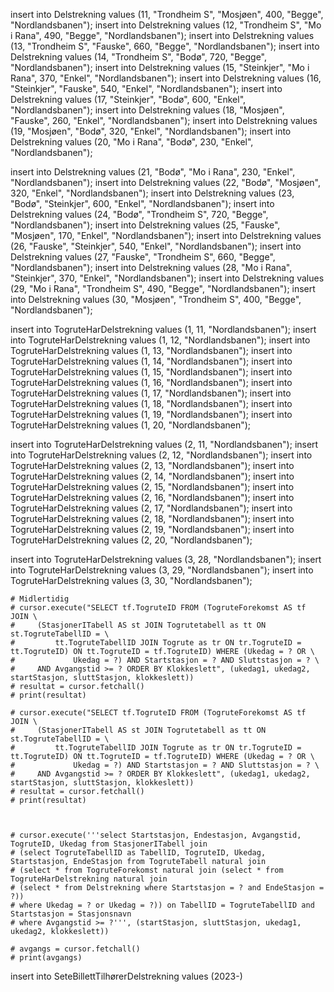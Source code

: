 insert into Delstrekning values (11, "Trondheim S", "Mosjøen", 400, "Begge", "Nordlandsbanen");
insert into Delstrekning values (12, "Trondheim S", "Mo i Rana", 490, "Begge", "Nordlandsbanen");
insert into Delstrekning values (13, "Trondheim S", "Fauske", 660, "Begge", "Nordlandsbanen");
insert into Delstrekning values (14, "Trondheim S", "Bodø", 720, "Begge", "Nordlandsbanen");
insert into Delstrekning values (15, "Steinkjer", "Mo i Rana", 370, "Enkel", "Nordlandsbanen");
insert into Delstrekning values (16, "Steinkjer", "Fauske", 540, "Enkel", "Nordlandsbanen");
insert into Delstrekning values (17, "Steinkjer", "Bodø", 600, "Enkel", "Nordlandsbanen");
insert into Delstrekning values (18, "Mosjøen", "Fauske", 260, "Enkel", "Nordlandsbanen");
insert into Delstrekning values (19, "Mosjøen", "Bodø", 320, "Enkel", "Nordlandsbanen");
insert into Delstrekning values (20, "Mo i Rana", "Bodø", 230, "Enkel", "Nordlandsbanen");

insert into Delstrekning values (21, "Bodø", "Mo i Rana", 230, "Enkel", "Nordlandsbanen");
insert into Delstrekning values (22, "Bodø", "Mosjøen", 320, "Enkel", "Nordlandsbanen");
insert into Delstrekning values (23, "Bodø", "Steinkjer", 600, "Enkel", "Nordlandsbanen");
insert into Delstrekning values (24, "Bodø", "Trondheim S", 720, "Begge", "Nordlandsbanen");
insert into Delstrekning values (25, "Fauske", "Mosjøen", 170, "Enkel", "Nordlandsbanen");
insert into Delstrekning values (26, "Fauske", "Steinkjer", 540, "Enkel", "Nordlandsbanen");
insert into Delstrekning values (27, "Fauske", "Trondheim S", 660, "Begge", "Nordlandsbanen");
insert into Delstrekning values (28, "Mo i Rana", "Steinkjer", 370, "Enkel", "Nordlandsbanen");
insert into Delstrekning values (29, "Mo i Rana", "Trondheim S", 490, "Begge", "Nordlandsbanen");
insert into Delstrekning values (30, "Mosjøen", "Trondheim S", 400, "Begge", "Nordlandsbanen");

insert into TogruteHarDelstrekning values (1, 11, "Nordlandsbanen");
insert into TogruteHarDelstrekning values (1, 12, "Nordlandsbanen");
insert into TogruteHarDelstrekning values (1, 13, "Nordlandsbanen");
insert into TogruteHarDelstrekning values (1, 14, "Nordlandsbanen");
insert into TogruteHarDelstrekning values (1, 15, "Nordlandsbanen");
insert into TogruteHarDelstrekning values (1, 16, "Nordlandsbanen");
insert into TogruteHarDelstrekning values (1, 17, "Nordlandsbanen");
insert into TogruteHarDelstrekning values (1, 18, "Nordlandsbanen");
insert into TogruteHarDelstrekning values (1, 19, "Nordlandsbanen");
insert into TogruteHarDelstrekning values (1, 20, "Nordlandsbanen");

insert into TogruteHarDelstrekning values (2, 11, "Nordlandsbanen");
insert into TogruteHarDelstrekning values (2, 12, "Nordlandsbanen");
insert into TogruteHarDelstrekning values (2, 13, "Nordlandsbanen");
insert into TogruteHarDelstrekning values (2, 14, "Nordlandsbanen");
insert into TogruteHarDelstrekning values (2, 15, "Nordlandsbanen");
insert into TogruteHarDelstrekning values (2, 16, "Nordlandsbanen");
insert into TogruteHarDelstrekning values (2, 17, "Nordlandsbanen");
insert into TogruteHarDelstrekning values (2, 18, "Nordlandsbanen");
insert into TogruteHarDelstrekning values (2, 19, "Nordlandsbanen");
insert into TogruteHarDelstrekning values (2, 20, "Nordlandsbanen");

insert into TogruteHarDelstrekning values (3, 28, "Nordlandsbanen");
insert into TogruteHarDelstrekning values (3, 29, "Nordlandsbanen");
insert into TogruteHarDelstrekning values (3, 30, "Nordlandsbanen");

    # Midlertidig
    # cursor.execute("SELECT tf.TogruteID FROM (TogruteForekomst AS tf JOIN \
    #     (StasjonerITabell AS st JOIN Togrutetabell as tt ON st.TogruteTabellID = \
    #         tt.TogruteTabellID JOIN Togrute as tr ON tr.TogruteID = tt.TogruteID) ON tt.TogruteID = tf.TogruteID) WHERE (Ukedag = ? OR \
    #             Ukedag = ?) AND Startstasjon = ? AND Sluttstasjon = ? \
    #     AND Avgangstid >= ? ORDER BY Klokkeslett", (ukedag1, ukedag2, startStasjon, sluttStasjon, klokkeslett))
    # resultat = cursor.fetchall()
    # print(resultat)

    # cursor.execute("SELECT tf.TogruteID FROM (TogruteForekomst AS tf JOIN \
    #     (StasjonerITabell AS st JOIN Togrutetabell as tt ON st.TogruteTabellID = \
    #         tt.TogruteTabellID JOIN Togrute as tr ON tr.TogruteID = tt.TogruteID) ON tt.TogruteID = tf.TogruteID) WHERE (Ukedag = ? OR \
    #             Ukedag = ?) AND Startstasjon = ? AND Sluttstasjon = ? \
    #     AND Avgangstid >= ? ORDER BY Klokkeslett", (ukedag1, ukedag2, startStasjon, sluttStasjon, klokkeslett))
    # resultat = cursor.fetchall()
    # print(resultat)



    # cursor.execute('''select Startstasjon, Endestasjon, Avgangstid, TogruteID, Ukedag from StasjonerITabell join
    # (select TogruteTabellID as TabellID, TogruteID, Ukedag, Startstasjon, EndeStasjon from TogruteTabell natural join
    # (select * from TogruteForekomst natural join (select * from TogruteHarDelstrekning natural join
    # (select * from Delstrekning where Startstasjon = ? and EndeStasjon = ?))
    # where Ukedag = ? or Ukedag = ?)) on TabellID = TogruteTabellID and Startstasjon = Stasjonsnavn
    # where Avgangstid >= ?''', (startStasjon, sluttStasjon, ukedag1, ukedag2, klokkeslett))

    # avgangs = cursor.fetchall()
    # print(avgangs)

insert into SeteBillettTilhørerDelstrekning values (2023-)
